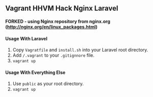 ## Vagrant HHVM Hack Nginx Laravel

#### FORKED - using Nginx repository from nginx.org (http://nginx.org/en/linux_packages.html)

#### Usage With Laravel
1. Copy `Vagratfile` and `install.sh` into your Laravel root directory.
2. Add `/.vagrant` to your `.gitignnore` file.
3. `vagrant up`

#### Usage With Everything Else
1. Use `public` as your root directory.
2. `vagrant up`
